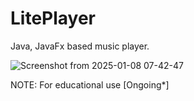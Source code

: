 # LitePlayer
Java, JavaFx based music player.

![Screenshot from 2025-01-08 07-42-47](https://github.com/user-attachments/assets/1d742eb4-59f3-4f8c-9256-714a9f8e957e)

NOTE: For educational use
[Ongoing*]
